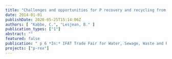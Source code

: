 ```yaml
---
title: "Challenges and opportunities for P recovery and recycling from municipal wastewater in Europe"
date: 2014-01-01
publishDate: 2020-05-25T15:14:06Z
authors: [ "Kabbe, C.", "Lesjean, B." ]
publication_types: ["1"]
abstract: ""
featured: false
publication: " p 6 *In:* IFAT Trade Fair for Water, Sewage, Waste and Raw Materials Management - Industry Forum. Munich, Germany. 5-9 May 2014"
projects: ["p-rex"]
---
```


